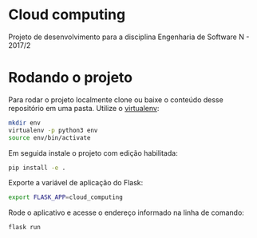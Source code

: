 # Cloud computing

Projeto de desenvolvimento para a disciplina Engenharia de Software N - 2017/2

# Rodando o projeto

Para rodar o projeto localmente clone ou baixe o conteúdo desse repositório em uma pasta. Utilize o [virtualenv](https://virtualenv.pypa.io/en/stable/):

```bash
mkdir env
virtualenv -p python3 env
source env/bin/activate
```

Em seguida instale o projeto com edição habilitada:

```bash
pip install -e .
```

Exporte a variável de aplicação do Flask:

```bash
export FLASK_APP=cloud_computing
```

Rode o aplicativo e acesse o endereço informado na linha de comando:

```bash
flask run
```
